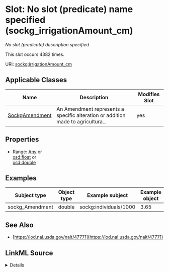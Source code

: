 

# Slot: No slot (predicate) name specified (sockg_irrigationAmount_cm)


_No slot (predicate) description specified_






This slot occurs 4382 times.


URI: [sockg:irrigationAmount_cm](https://idir.uta.edu/sockg-ontology/docs/irrigationAmount_cm)



<!-- no inheritance hierarchy -->





## Applicable Classes

| Name | Description | Modifies Slot |
| --- | --- | --- |
| [SockgAmendment](../classes/SockgAmendment.md) | An Amendment represents a specific alteration or addition made to agricultura... |  yes  |







## Properties

* Range: [Any](../classes/Any.md)&nbsp;or&nbsp;<br />[xsd:float](http://www.w3.org/2001/XMLSchema#float)&nbsp;or&nbsp;<br />[xsd:double](http://www.w3.org/2001/XMLSchema#double)






## Examples

| Subject type | Object type | Example subject | Example object | Occurrences |
| --- | --- | --- | --- | --- |
| sockg_Amendment | double | sockg:individuals/1000 | 3.65 | 4382 |


## See Also

* [https://lod.nal.usda.gov/nalt/47771](https://lod.nal.usda.gov/nalt/47771)



## LinkML Source

<details>

```yaml
name: sockg_irrigationAmount_cm
annotations:
  count:
    tag: count
    value: 4382
description: No slot (predicate) description specified
title: No slot (predicate) name specified
examples:
- object:
    example_object: '3.65'
    example_object_type: double
    example_predicate: sockg:irrigationAmount_cm
    example_subject: sockg:individuals/1000
    example_subject_type: sockg_Amendment
from_schema: soc-kg
see_also:
- https://lod.nal.usda.gov/nalt/47771
rank: 1000
domain: sockg_Amendment
slot_uri: sockg:irrigationAmount_cm
alias: sockg_irrigationAmount_cm
domain_of:
- sockg_Amendment
range: Any
any_of:
- range: float
- range: double

```
</details>